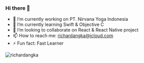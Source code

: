 ### Hi there 👋

- 🔭 I’m currently working on PT. Nirvana Yoga Indonesia
- 🌱 I’m currently learning Swift & Objective C
- 👯 I’m looking to collaborate on React & React Native project
- 📫 How to reach me: richardangka@icloud.com
- ⚡ Fun fact: Fast Learner

<p> <img src="https://github-readme-stats.vercel.app/api?username=richardangka&show_icons=true&theme=nord" alt="richardangka" />

<!--
**RichardAngka/RichardAngka** is a ✨ _special_ ✨ repository because its `README.md` (this file) appears on your GitHub profile.

Here are some ideas to get you started:

- 🔭 I’m currently working on ...
- 🌱 I’m currently learning ...
- 👯 I’m looking to collaborate on ...
- 🤔 I’m looking for help with ...
- 💬 Ask me about ...
- 📫 How to reach me: ...
- 😄 Pronouns: ...
- ⚡ Fun fact: ...
-->
